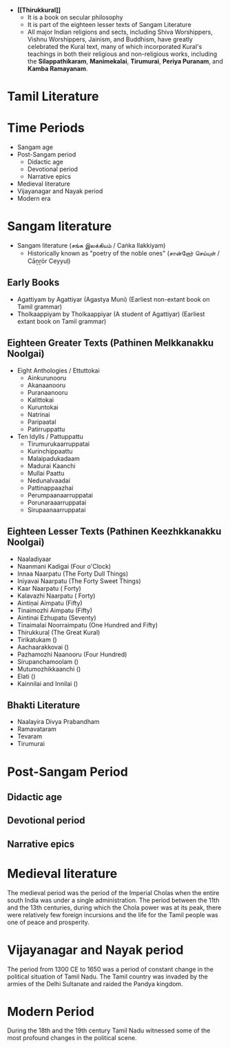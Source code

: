 - **[[Thirukkural]]**
	- It is a book on secular philosophy
	- It is part of the eighteen lesser texts of Sangam Literature
	- All major Indian religions and sects, including Shiva Worshippers, Vishnu Worshippers, Jainism, and Buddhism, have greatly celebrated the Kural text, many of which incorporated Kural's teachings in both their religious and non-religious works, including the **Silappathikaram**, **Manimekalai**, **Tirumurai**, **Periya Puranam**, and **Kamba Ramayanam**.
# Tamil Literature
# Time Periods
- Sangam age
- Post-Sangam period
    - Didactic age
    - Devotional period
    - Narrative epics
- Medieval literature
- Vijayanagar and Nayak period
- Modern era
# Sangam literature
- Sangam literature (சங்க இலக்கியம் / Caṅka Ilakkiyam)
	- Historically known as "poetry of the noble ones" (சான்றோர் செய்யுள் / Cāṉṟōr Ceyyuḷ)
## Early Books
- Agattiyam by Agattiyar (Agastya Muni) (Earliest non-extant book on Tamil grammar)
- Tholkaappiyam by Tholkaappiyar (A student of Agattiyar) (Earliest extant book on Tamil grammar)
## Eighteen Greater Texts (Pathinen Melkkanakku Noolgai)
- Eight Anthologies / Ettuttokai
	- Ainkurunooru
	- Akanaanooru
	- Puranaanooru
	- Kalittokai
	- Kuruntokai
	- Natrinai
	- Paripaatal
	- Patirruppattu
- Ten Idylls / Pattuppattu
	- Tirumurukaarruppatai
	- Kurinchippaattu
	- Malaipadukadaam
	- Madurai Kaanchi
	- Mullai Paattu
	- Nedunalvaadai
	- Pattinappaazhai
	- Perumpaanaarruppatai
	- Porunaraaarruppatai
	- Sirupaanaarruppatai
## Eighteen Lesser Texts (Pathinen Keezhkkanakku Noolgai)
- Naaladiyaar
- Naanmani Kadigai (Four o'Clock)
- Innaa Naarpatu (The Forty Dull Things)
- Iniyavai Naarpatu (The Forty Sweet Things)
- Kaar Naarpatu ( Forty)
- Kalavazhi Naarpatu ( Forty)
- Aintiṇai Aimpatu (Fifty)
- Tinaimozhi Aimpatu (Fifty)
- Aintinai Ezhupatu (Seventy)
- Tinaimalai Noorraimpatu (One Hundred and Fifty)
- Thirukkuraḷ (The Great Kural)
- Tirikatukam ()
- Aachaarakkovai ()
- Pazhamozhi Naanooru (Four Hundred)
- Sirupanchamoolam ()
- Mutumozhikkaanchi ()
- Elati ()
- Kainnilai and Innilai ()
## Bhakti Literature
- Naalayira Divya Prabandham
- Ramavataram
- Tevaram
- Tirumurai
# Post-Sangam Period

## Didactic age

## Devotional period

## Narrative epics

# Medieval literature
The medieval period was the period of the Imperial Cholas when the entire south India was under a single administration. The period between the 11th and the 13th centuries, during which the Chola power was at its peak, there were relatively few foreign incursions and the life for the Tamil people was one of peace and prosperity.
# Vijayanagar and Nayak period
The period from 1300 CE to 1650 was a period of constant change in the political situation of Tamil Nadu. The Tamil country was invaded by the armies of the Delhi Sultanate and raided the Pandya kingdom.
# Modern Period
During the 18th and the 19th century Tamil Nadu witnessed some of the most profound changes in the political scene.

